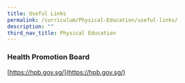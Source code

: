 ```yaml
---
title: Useful Links
permalink: /curriculum/Physical-Education/useful-links/
description: ""
third_nav_title: Physical Education
---
```

### Health Promotion Board


[https://hpb.gov.sg/](https://hpb.gov.sg/)